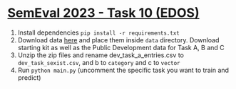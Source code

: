 # [SemEval 2023 - Task 10 (EDOS)](https://codalab.lisn.upsaclay.fr/competitions/7124)

1. Install dependencies `pip install -r requirements.txt`
2. Download data [here](https://codalab.lisn.upsaclay.fr/competitions/7124#participate-get_starting_kit) and place them inside `data` directory. Download starting kit as well as the Public Development data for Task A, B and C
3. Unzip the zip files and rename dev_task_a_entries.csv to `dev_task_sexist.csv`, and b to `category` and c to `vector`
4. Run `python main.py` (uncomment the specific task you want to train and predict)
